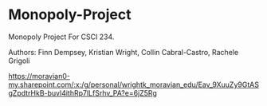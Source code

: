 # Monopoly-Project
Monopoly Project For CSCI 234. 

Authors: Finn Dempsey, Kristian Wright, Collin Cabral-Castro, Rachele Grigoli

https://moravian0-my.sharepoint.com/:x:/g/personal/wrightk_moravian_edu/Eav_9XuuZy9GtASgZpdtrHkB-buvl4ithRp7lLfSrhv_PA?e=6jZ5Rg 
